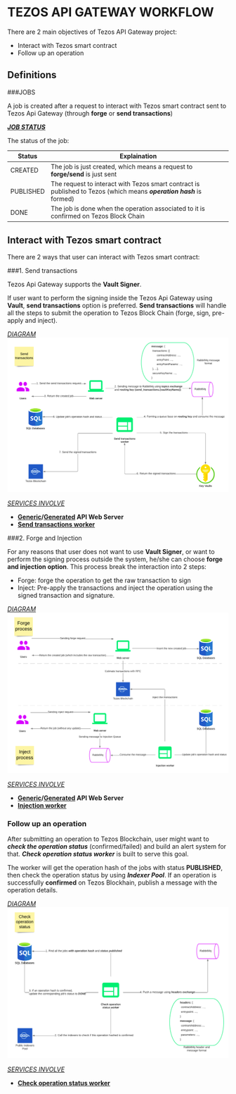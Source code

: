 # TEZOS API GATEWAY WORKFLOW

There are 2 main objectives of Tezos API Gateway project:

- Interact with Tezos smart contract
- Follow up an operation

## Definitions

###JOBS

A job is created after a request to interact with Tezos smart contract sent to Tezos Api Gateway (through **forge** or **send transactions**)

<u>**_JOB STATUS_**</u>

The status of the job:

| Status    | Explaination                                                                                                         |
| --------- | -------------------------------------------------------------------------------------------------------------------- |
| CREATED   | The job is just created, which means a request to **forge/send** is just sent                                        |
| PUBLISHED | The request to interact with Tezos smart contract is published to Tezos (which means **_operation hash_** is formed) |
| DONE      | The job is done when the operation associated to it is confirmed on Tezos Block Chain                                |

## Interact with Tezos smart contract

There are 2 ways that user can interact with Tezos smart contract:

###1. Send transactions

Tezos Api Gateway supports the **Vault Signer**.

If user want to perform the signing inside the Tezos Api Gateway using **Vault**, **send transactions** option is preferred.
**Send transactions** will handle all the steps to submit the operation to Tezos Block Chain (forge, sign, pre-apply and inject).

<u>_DIAGRAM_</u>
![send_transactions.png](send_transactions.png)

<u>_SERVICES INVOLVE_</u>

- **[Generic][1]/[Generated][2] API Web Server**
- **[Send transactions worker][4]**

###2. Forge and Injection

For any reasons that user does not want to use **Vault Signer**, or want to perform the signing process outside the system,
he/she can choose **forge and injection option**. This process break the interaction into 2 steps:

- Forge: forge the operation to get the raw transaction to sign
- Inject: Pre-apply the transactions and inject the operation using the signed transaction and signature.

<u>_DIAGRAM_</u>
![forge_and_injection.png](forge_and_injection.png)

<u>_SERVICES INVOLVE_</u>

- **[Generic][1]/[Generated][2] API Web Server**
- **[Injection worker][4]**

### Follow up an operation

After submitting an operation to Tezos Blockchain, user might want to **_check the operation status_** (confirmed/failed) and build an alert system for that.
**_Check operation status worker_** is built to serve this goal.

The worker will get the operation hash of the jobs with status **PUBLISHED**, then check the operation status by using **_Indexer Pool_**.
If an operation is successfully **confirmed** on Tezos Blockhain, publish a message with the operation details.

<u>_DIAGRAM_</u>
![check_operation_status.png](check_operation_status.png)

<u>_SERVICES INVOLVE_</u>

- **[Check operation status worker][5]**

[1]: src/processes/web/README.md
[2]: src/processes/generated-api-web/README.md
[3]: src/processes/workers/injection/README.md
[4]: src/processes/workers/send-transactions/README.md
[5]: src/processes/workers/check-operation-status/README.md
